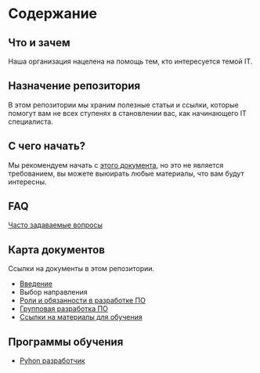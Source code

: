 # Содержание

## Что и зачем

Наша организация нацелена на помощь тем, кто интересуется темой IT. 

## Назначение репозитория

В этом репозитории мы храним полезные статьи и ссылки, которые помогут вам не всех ступенях в становлении вас, как начинающего IT специалиста. 

## С чего начать? 

Мы рекомендуем начать с [этого документа](introduction.md), но это не является требованием, вы можете выюирать любые материалы, что вам будут интересны. 

## FAQ

[Часто задаваемые вопросы](https://github.com/Entering-IT/documentation/discussions/categories/q-a)

## Карта документов

Ссылки на документы в этом репозитории. 

- [Введение](introduction.md)
- Выбор направления
- [Роли и обязанности в разработке ПО](common/RolesAndResponsibilities.md)
- [Групповая разработка ПО](common/TeamAndSoftwareDevelopment.md)
- [Ссылки на материалы для обучения](links.md)

## Программы обучения

- [Pyhon разработчик](python/roadmap.md)

